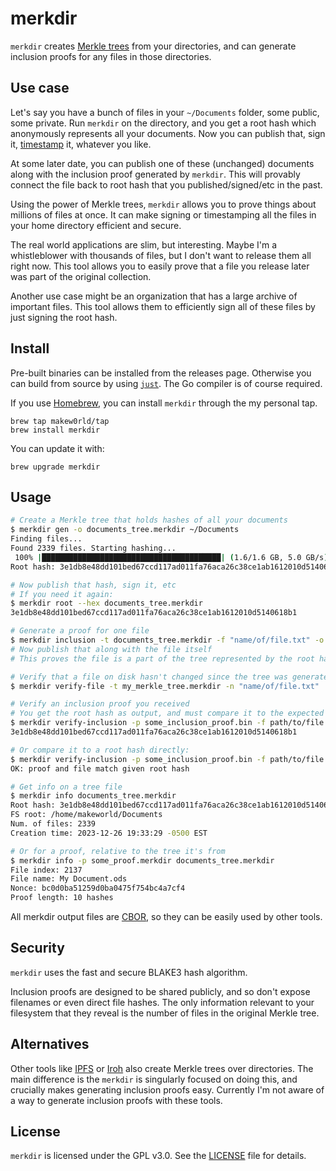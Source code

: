 # merkdir

`merkdir` creates [Merkle trees](https://en.wikipedia.org/wiki/Merkle_tree) from your directories, and can generate inclusion proofs for any files in those directories.

## Use case

Let's say you have a bunch of files in your `~/Documents` folder, some public, some private. Run `merkdir` on the directory, and you get a root hash which anonymously represents all your documents. Now you can publish that, sign it, [timestamp](https://www.makeworld.space/2023/09/time_for_timestamping.html) it, whatever you like.

At some later date, you can publish one of these (unchanged) documents along with the inclusion proof generated by `merkdir`. This will provably connect the file back to root hash that you published/signed/etc in the past.

Using the power of Merkle trees, `merkdir` allows you to prove things about millions of files at once. It can make signing or timestamping all the files in your home directory efficient and secure.

The real world applications are slim, but interesting. Maybe I'm a whistleblower with thousands of files, but I don't want to release them all right now. This tool allows you to easily prove that a file you release later was part of the original collection.

Another use case might be an organization that has a large archive of important files. This tool allows them to efficiently sign all of these files by just signing the root hash. 

## Install

Pre-built binaries can be installed from the releases page. Otherwise you can build from source by using [`just`](https://github.com/casey/just). The Go compiler is of course required.

If you use [Homebrew](https://brew.sh/), you can install `merkdir` through the my personal tap.
```
brew tap makew0rld/tap
brew install merkdir
```
You can update it with:
```
brew upgrade merkdir
```


## Usage

```bash
# Create a Merkle tree that holds hashes of all your documents
$ merkdir gen -o documents_tree.merkdir ~/Documents
Finding files...
Found 2339 files. Starting hashing...
 100% |████████████████████████████████████████| (1.6/1.6 GB, 5.0 GB/s)        
Root hash: 3e1db8e48dd101bed67ccd117ad011fa76aca26c38ce1ab1612010d5140618b1

# Now publish that hash, sign it, etc
# If you need it again:
$ merkdir root --hex documents_tree.merkdir
3e1db8e48dd101bed67ccd117ad011fa76aca26c38ce1ab1612010d5140618b1

# Generate a proof for one file
$ merkdir inclusion -t documents_tree.merkdir -f "name/of/file.txt" -o my_proof.merkdir
# Now publish that along with the file itself
# This proves the file is a part of the tree represented by the root hash

# Verify that a file on disk hasn't changed since the tree was generated
$ merkdir verify-file -t my_merkle_tree.merkdir -n "name/of/file.txt"

# Verify an inclusion proof you received
# You get the root hash as output, and must compare it to the expected root hash
$ merkdir verify-inclusion -p some_inclusion_proof.bin -f path/to/file.pdf --hex
3e1db8e48dd101bed67ccd117ad011fa76aca26c38ce1ab1612010d5140618b1

# Or compare it to a root hash directly:
$ merkdir verify-inclusion -p some_inclusion_proof.bin -f path/to/file.pdf --hash "abc123..."
OK: proof and file match given root hash

# Get info on a tree file
$ merkdir info documents_tree.merkdir
Root hash: 3e1db8e48dd101bed67ccd117ad011fa76aca26c38ce1ab1612010d5140618b1
FS root: /home/makeworld/Documents
Num. of files: 2339
Creation time: 2023-12-26 19:33:29 -0500 EST

# Or for a proof, relative to the tree it's from
$ merkdir info -p some_proof.merkdir documents_tree.merkdir
File index: 2137
File name: My Document.ods
Nonce: bc0d0ba51259d0ba0475f754bc4a7cf4
Proof length: 10 hashes
```

All merkdir output files are [CBOR](https://cbor.io/), so they can be easily used by other tools.

## Security

`merkdir` uses the fast and secure BLAKE3 hash algorithm.

Inclusion proofs are designed to be shared publicly, and so don't expose filenames or even direct file hashes. The only information relevant to your filesystem that they reveal is the number of files in the original Merkle tree.

## Alternatives

Other tools like [IPFS](https://github.com/ipfs/kubo) or [Iroh](https://iroh.computer/) also create Merkle trees over directories. The main difference is the `merkdir` is singularly focused on doing this, and crucially makes generating inclusion proofs easy. Currently I'm not aware of a way to generate inclusion proofs with these tools.

## License

`merkdir` is licensed under the GPL v3.0. See the [LICENSE](./LICENSE) file for details.
